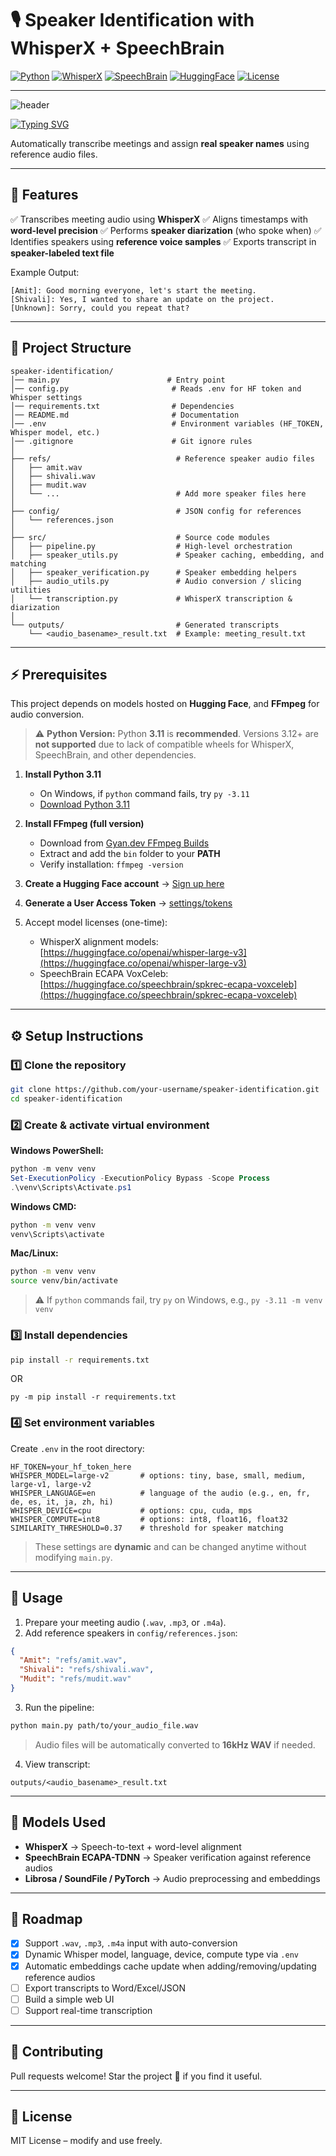 # 🎙️ Speaker Identification with WhisperX + SpeechBrain

[![Python](https://img.shields.io/badge/Python-3.9%2B-blue?logo=python\&logoColor=white)](https://www.python.org/)
[![WhisperX](https://img.shields.io/badge/WhisperX-Transcription-orange?logo=openai\&logoColor=white)](https://github.com/m-bain/whisperx)
[![SpeechBrain](https://img.shields.io/badge/SpeechBrain-Speaker%20Verification-green)](https://huggingface.co/speechbrain/spkrec-ecapa-voxceleb)
[![HuggingFace](https://img.shields.io/badge/Models-HuggingFace-yellow?logo=huggingface\&logoColor=white)](https://huggingface.co)
[![License](https://img.shields.io/badge/License-MIT-lightgrey)](LICENSE)

---

![header](https://capsule-render.vercel.app/api?type=waving\&color=gradient\&height=200\&section=header\&text=Meeting+Transcriber\&fontSize=40\&fontAlignY=35\&desc=WhisperX+%2B+SpeechBrain\&descAlignY=55\&animation=fadeIn)

[![Typing SVG](https://readme-typing-svg.herokuapp.com?font=Fira+Code\&duration=3000\&pause=1000\&color=F77D26\&center=true\&vCenter=true\&width=435\&lines=🎙️+Meeting+Transcription;👥+Speaker+Diarization;🗣️+Custom+Speaker+Labels)](https://git.io/typing-svg)

Automatically transcribe meetings and assign **real speaker names** using reference audio files.

---

## 🚀 Features

✅ Transcribes meeting audio using **WhisperX**
✅ Aligns timestamps with **word-level precision**
✅ Performs **speaker diarization** (who spoke when)
✅ Identifies speakers using **reference voice samples**
✅ Exports transcript in **speaker-labeled text file**

Example Output:

```
[Amit]: Good morning everyone, let's start the meeting.  
[Shivali]: Yes, I wanted to share an update on the project.  
[Unknown]: Sorry, could you repeat that?  
```

---

## 📂 Project Structure

```
speaker-identification/
│── main.py                        # Entry point
│── config.py                       # Reads .env for HF token and Whisper settings
│── requirements.txt                # Dependencies
│── README.md                       # Documentation
│── .env                            # Environment variables (HF_TOKEN, Whisper model, etc.)
│── .gitignore                      # Git ignore rules
│
├── refs/                            # Reference speaker audio files
│   ├── amit.wav
│   ├── shivali.wav
│   ├── mudit.wav
│   └── ...                          # Add more speaker files here
│
├── config/                          # JSON config for references
│   └── references.json
│
├── src/                             # Source code modules
│   ├── pipeline.py                  # High-level orchestration
│   ├── speaker_utils.py             # Speaker caching, embedding, and matching
│   ├── speaker_verification.py      # Speaker embedding helpers
│   ├── audio_utils.py               # Audio conversion / slicing utilities
│   └── transcription.py             # WhisperX transcription & diarization
│
└── outputs/                         # Generated transcripts
    └── <audio_basename>_result.txt  # Example: meeting_result.txt
```

---

## ⚡ Prerequisites

This project depends on models hosted on **Hugging Face**, and **FFmpeg** for audio conversion.

> ⚠️ **Python Version:** Python **3.11** is **recommended**. Versions 3.12+ are **not supported** due to lack of compatible wheels for WhisperX, SpeechBrain, and other dependencies.

1. **Install Python 3.11**

   * On Windows, if `python` command fails, try `py -3.11`
   * [Download Python 3.11](https://www.python.org/downloads/release/python-311x/)

2. **Install FFmpeg (full version)**

   * Download from [Gyan.dev FFmpeg Builds](https://www.gyan.dev/ffmpeg/builds/)
   * Extract and add the `bin` folder to your **PATH**
   * Verify installation: `ffmpeg -version`

3. **Create a Hugging Face account** → [Sign up here](https://huggingface.co/join)

4. **Generate a User Access Token** → [settings/tokens](https://huggingface.co/settings/tokens)

5. Accept model licenses (one-time):

   * WhisperX alignment models: [https://huggingface.co/openai/whisper-large-v3](https://huggingface.co/openai/whisper-large-v3)
   * SpeechBrain ECAPA VoxCeleb: [https://huggingface.co/speechbrain/spkrec-ecapa-voxceleb](https://huggingface.co/speechbrain/spkrec-ecapa-voxceleb)

---

## ⚙️ Setup Instructions

### 1️⃣ Clone the repository

```bash
git clone https://github.com/your-username/speaker-identification.git
cd speaker-identification
```

### 2️⃣ Create & activate virtual environment

**Windows PowerShell:**

```powershell
python -m venv venv
Set-ExecutionPolicy -ExecutionPolicy Bypass -Scope Process
.\venv\Scripts\Activate.ps1
```

**Windows CMD:**

```cmd
python -m venv venv
venv\Scripts\activate
```

**Mac/Linux:**

```bash
python -m venv venv
source venv/bin/activate
```

> ⚠️ If `python` commands fail, try `py` on Windows, e.g., `py -3.11 -m venv venv`

### 3️⃣ Install dependencies

```bash
pip install -r requirements.txt
```
OR 
```if pip is not defined
py -m pip install -r requirements.txt
```

### 4️⃣ Set environment variables

Create `.env` in the root directory:

```env
HF_TOKEN=your_hf_token_here
WHISPER_MODEL=large-v2       # options: tiny, base, small, medium, large-v1, large-v2
WHISPER_LANGUAGE=en          # language of the audio (e.g., en, fr, de, es, it, ja, zh, hi)
WHISPER_DEVICE=cpu           # options: cpu, cuda, mps
WHISPER_COMPUTE=int8         # options: int8, float16, float32
SIMILARITY_THRESHOLD=0.37    # threshold for speaker matching
```

> These settings are **dynamic** and can be changed anytime without modifying `main.py`.

---

## 🎤 Usage

1. Prepare your meeting audio (`.wav`, `.mp3`, or `.m4a`).
2. Add reference speakers in `config/references.json`:

```json
{
  "Amit": "refs/amit.wav",
  "Shivali": "refs/shivali.wav",
  "Mudit": "refs/mudit.wav"
}
```

3. Run the pipeline:

```bash
python main.py path/to/your_audio_file.wav
```

> Audio files will be automatically converted to **16kHz WAV** if needed.

4. View transcript:

```
outputs/<audio_basename>_result.txt
```

---

## 🧠 Models Used

* **WhisperX** → Speech-to-text + word-level alignment
* **SpeechBrain ECAPA-TDNN** → Speaker verification against reference audios
* **Librosa / SoundFile / PyTorch** → Audio preprocessing and embeddings

---

## 🚧 Roadmap

* [x] Support `.wav`, `.mp3`, `.m4a` input with auto-conversion
* [x] Dynamic Whisper model, language, device, compute type via `.env`
* [x] Automatic embeddings cache update when adding/removing/updating reference audios
* [ ] Export transcripts to Word/Excel/JSON
* [ ] Build a simple web UI
* [ ] Support real-time transcription

---

## 🤝 Contributing

Pull requests welcome!
Star the project 🌟 if you find it useful.

---

## 📜 License

MIT License – modify and use freely.

